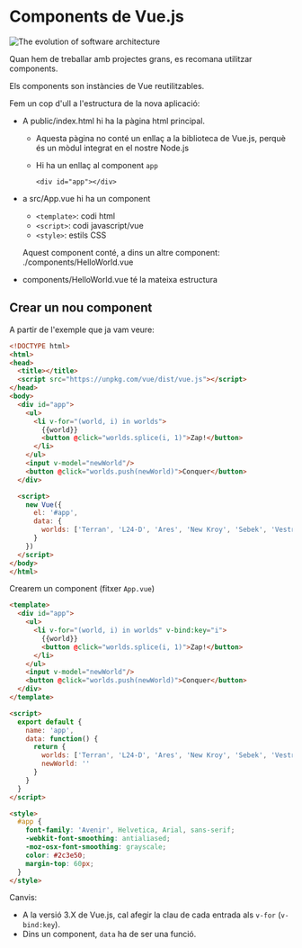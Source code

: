 Components de Vue.js
=======

![The evolution of software architecture](http://eye8.me/2016/06/30/Educational-Microservice/pasta.jpg)

Quan hem de treballar amb projectes grans, es recomana utilitzar components.

Els components son instàncies de Vue reutilitzables.

Fem un cop d'ull a l'estructura de la nova aplicació:
- A public/index.html hi ha la pàgina html principal.
  - Aquesta pàgina no conté un enllaç a la biblioteca de Vue.js, perquè és un mòdul integrat en el nostre Node.js
  - Hi ha un enllaç al component `app`

    `<div id="app"></div>`
- a src/App.vue hi ha un component
  - `<template>`: codi html
  - `<script>`: codi javascript/vue
  - `<style>`: estils CSS

  Aquest component conté, a dins un altre component: ./components/HelloWorld.vue
- components/HelloWorld.vue té la mateixa estructura

Crear un nou component
--------------

A partir de l'exemple que ja vam veure:

```html
<!DOCTYPE html>
<html>
<head>
  <title></title>
  <script src="https://unpkg.com/vue/dist/vue.js"></script>
</head>
<body>
  <div id="app">
    <ul>
      <li v-for="(world, i) in worlds">
        {{world}}
        <button @click="worlds.splice(i, 1)">Zap!</button>
      </li>
    </ul>
    <input v-model="newWorld"/>
    <button @click="worlds.push(newWorld)">Conquer</button>
  </div>

  <script>
    new Vue({
      el: '#app',
      data: {
        worlds: ['Terran', 'L24-D', 'Ares', 'New Kroy', 'Sebek', 'Vestra']
      }
    })
  </script>
</body>
</html>
```

Crearem un component (fitxer `App.vue`)

```html
<template>
  <div id="app">
    <ul>
      <li v-for="(world, i) in worlds" v-bind:key="i">
        {{world}}
        <button @click="worlds.splice(i, 1)">Zap!</button>
      </li>
    </ul>
    <input v-model="newWorld"/>
    <button @click="worlds.push(newWorld)">Conquer</button>
  </div>
</template>

<script>
  export default {
    name: 'app',
    data: function() {
      return {
        worlds: ['Terran', 'L24-D', 'Ares', 'New Kroy', 'Sebek', 'Vestra'],
        newWorld: ''
      }
    }
  }
</script>

<style>
  #app {
    font-family: 'Avenir', Helvetica, Arial, sans-serif;
    -webkit-font-smoothing: antialiased;
    -moz-osx-font-smoothing: grayscale;
    color: #2c3e50;
    margin-top: 60px;
  }
</style>
```

Canvis:
* A la versió 3.X de Vue.js, cal afegir la clau de cada entrada als `v-for` (`v-bind:key`).
* Dins un component, `data` ha de ser una funció.
